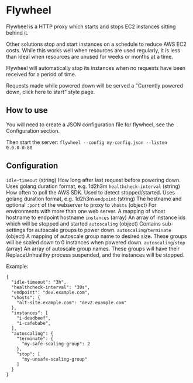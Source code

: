 # Flywheel

Flywheel is a HTTP proxy which starts and stops EC2 instances sitting behind
it.

Other solutions stop and start instances on a schedule to reduce AWS EC2 costs.
While this works well when resources are used regularly, it is less than ideal
when resources are unused for weeks or months at a time.

Flywheel will automatically stop its instances when no requests have been
received for a period of time.

Requests made while powered down will be served a "Currently powered down,
click here to start" style page.

## How to use

You will need to create a JSON configuration file for flywheel, see the
Configuration section.

Then start the server: `flywheel --config my-config.json --listen 0.0.0.0:80`

## Configuration

`idle-timeout` (string) How long after last request before powering down. Uses golang duration format, e.g. 1d2h3m
`healthcheck-interval` (string) How often to poll the AWS SDK. Used to detect stopped/started. Uses golang duration format, e.g. 1d2h3m
`endpoint` (string) The hostname and optional `:port` of the webserver to proxy to
`vhosts` (object) For environments with more than one web server. A mapping of vhost hostname to endpoint hostname
`instances` (array) An array of instance ids which will be stopped and started
`autoscaling` (object) Contains sub-settings for autoscale groups to power down.
`autoscaling`/`terminate` (object) A mapping of autoscale group name to desired size. These groups will be scaled down to 0 instances when powered down.
`autoscaling`/`stop` (array) An array of autoscale group names. These groups will have their ReplaceUnhealthy process suspended, and the instances will be stopped.

Example:

```
{
  "idle-timeout": "3h",
  "healthcheck-interval": "30s",
  "endpoint": "dev.example.com",
  "vhosts": {
    "alt-site.example.com": "dev2.example.com"
  },
  "instances": [
    "i-deadbeef",
    "i-cafebabe",
  ],
  "autoscaling": {
    "terminate": {
      "my-safe-scaling-group": 2
    },
    "stop": [
      "my-unsafe-scaling-group"
    ]
  }
}
```

